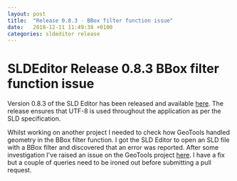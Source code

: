 ```yaml
---
layout: post
title:  "Release 0.8.3 - BBox filter function issue"
date:   2018-12-11 11:49:38 +0100
categories: sldeditor release
---
```


SLDEditor Release 0.8.3 BBox filter function issue
==================================================

Version 0.8.3 of the SLD Editor has been released and available [here][sldeditor-release].  The release ensures that UTF-8 is used throughout the application as per the SLD specification.

Whilst working on another project I needed to check how GeoTools handled geometry in the BBox filter function.  I got the SLD Editor to open an SLD file with a BBox filter and discovered that an error was reported.  After some investigation I've raised an issue on the GeoTools project [here][geotools-ticket].  I have a fix but a couple of queries need to be ironed out before submitting a pull request.

[sldeditor-release]: https://github.com/robward-scisys/sldeditor/releases/tag/v0.8.3
[geotools-ticket]: https://osgeo-org.atlassian.net/browse/GEOT-6201

